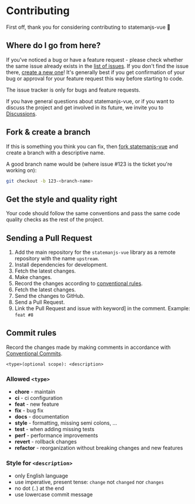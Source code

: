 # Contributing

First off, thank you for considering contributing to statemanjs-vue 🤗

## Where do I go from here?

If you've noticed a bug or have a feature request - please check whether the same issue already exists in the [list of issues](https://github.com/persevie/statemanjs-vue/issues). If you don't find the issue there, [create a new one](https://github.com/persevie/statemanjs-vue/issues/new/choose)!
It's generally best if you get confirmation of your bug or approval for your feature request this way before starting to code.

The issue tracker is only for bugs and feature requests.

If you have general questions about statemanjs-vue, or if you want to discuss the project and get involved in its future, we invite you to [Discussions](https://github.com/persevie/statemanjs-vue/discussions).

## Fork & create a branch

If this is something you think you can fix, then [fork statemanjs-vue](https://github.com/persevie/statemanjs-vue/fork) and create
a branch with a descriptive name.

A good branch name would be (where issue #123 is the ticket you're working on):

```sh
git checkout -b 123-<branch-name>
```

## Get the style and quality right

Your code should follow the same conventions and pass the same code quality checks as the rest of the project.

## Sending a Pull Request

1. Add the main repository for the `statemanjs-vue` library as a remote repository with the name `upstream`.
2. Install dependencies for development.
3. Fetch the latest changes.
4. Make changes.
5. Record the changes according to [conventional rules](#commit-rules).
6. Fetch the latest changes.
7. Send the changes to GitHub.
8. Send a Pull Request.
9. Link the Pull Request and issue with keyword] in the comment. Example: `feat #8`

## Commit rules

Record the changes made by making comments in accordance with [Conventional Commits](https://conventionalcommits.org).

```
<type>(optional scope): <description>
```

### Allowed `<type>`

-   **chore** - maintain
-   **ci** - ci configuration
-   **feat** - new feature
-   **fix** - bug fix
-   **docs** - documentation
-   **style** - formatting, missing semi colons, …
-   **test** - when adding missing tests
-   **perf** - performance improvements
-   **revert** - rollback changes
-   **refactor** - reorganization without breaking changes and new features

### Style for `<description>`

-   only English language
-   use imperative, present tense: `change` not `changed` nor `changes`
-   no dot (`.`) at the end
-   use lowercase commit message

